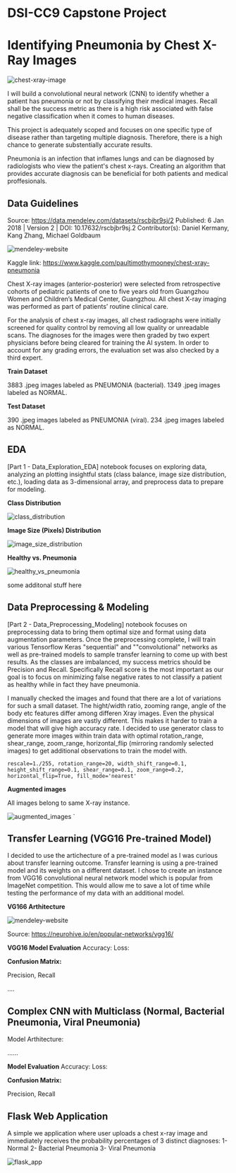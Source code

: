 ﻿# DSI-CC9 Capstone Project

# Identifying Pneumonia by Chest X-Ray Images

![chest-xray-image](./media/636619135583776321-GettyImages-530196490.jpg)

I will build a convolutional neural network (CNN) to identify whether a patient has pneumonia or not by classifying their medical images. Recall shall be the success metric as there is a high risk associated with false negative classification when it comes to human diseases.

This project is adequately scoped and focuses on one specific type of disease rather than targeting multiple diagnosis. Therefore, there is a high chance to generate substentially accurate results.

Pneumonia is an infection that inflames lungs and can be diagnosed by radiologists who view the patient's chest x-rays. Creating an algorithm that provides accurate diagnosis can be beneficial for both patients and medical proffesionals.


## Data Guidelines

Source: https://data.mendeley.com/datasets/rscbjbr9sj/2
Published: 6 Jan 2018 | Version 2 | DOI: 10.17632/rscbjbr9sj.2
Contributor(s): Daniel Kermany, Kang Zhang, Michael Goldbaum

![mendeley-website](./media/mendeley.JPG)

Kaggle link:
https://www.kaggle.com/paultimothymooney/chest-xray-pneumonia

Chest X-ray images (anterior-posterior) were selected from retrospective cohorts of pediatric patients of one to five years old from Guangzhou Women and Children’s Medical Center, Guangzhou. All chest X-ray imaging was performed as part of patients’ routine clinical care.

For the analysis of chest x-ray images, all chest radiographs were initially screened for quality control by removing all low quality or unreadable scans. The diagnoses for the images were then graded by two expert physicians before being cleared for training the AI system. In order to account for any grading errors, the evaluation set was also checked by a third expert.

**Train Dataset**

3883 .jpeg images labeled as PNEUMONIA (bacterial).
1349 .jpeg images labeled as NORMAL.

**Test Dataset**

390 .jpeg images labeled as PNEUMONIA (viral).
234 .jpeg images labeled as NORMAL.


## EDA

[Part 1 - Data_Exploration_EDA] notebook focuses on exploring data, analyzing an plotting insightful stats (class balance, image size distribution, etc.), loading data as 3-dimensional array, and preprocess data to prepare for modeling.

**Class Distribution**

![class_distribution](./media/classdistribution.JPG)

**Image Size (Pixels) Distribution**

![image_size_distribution](./media/image_size_dist.JPG)

**Healthy vs. Pneumonia**

![healthy_vs_pneumonia](./media/pair_plot.JPG)



some additonal stuff here

## Data Preprocessing & Modeling

[Part 2 - Data_Preprocessing_Modeling] notebook focuses on preprocessing data to bring them optimal size and format using data augmentation parameters. Once the preprocessing complete, I will train various Tensorflow Keras "sequential" and ""convolutional" networks as well as pre-trained models to sample transfer learning to come up with best results. As the classes are imbalanced, my success metrics should be Precision and Recall. Specifically Recall score is the most important as our goal is to focus on minimizing false negative rates to not classify a patient as healthy while in fact they have pneumonia.

I manually checked the images and found that there are a lot of variations for such a small dataset. The hight/width ratio, zooming range, angle of the body etc features differ among differen Xray images. Even the physical dimensions of images are vastly different. This makes it harder to train a model that will give high accuracy rate. I decided to use generator class to generate more images within train data with optimal rotation_range, shear_range, zoom_range, horizontal_flip (mirroring randomly selected images) to get additional observations to train the model with.

 `rescale=1./255,
  rotation_range=20,
  width_shift_range=0.1,
  height_shift_range=0.1,
  shear_range=0.1,
  zoom_range=0.2,
  horizontal_flip=True,
  fill_mode='nearest'`
    
   **Augmented images**
    
   All images belong to same X-ray instance.
    
   ![augmented_images](./media/augmented_images.JPG)    `
 
 ## Transfer Learning (VGG16 Pre-trained Model)
 
I decided to use the artichecture of a pre-trained model as I was curious about transfer learning outcome. Transfer learning is using a pre-trained model and its weights on a different dataset. I chose to create an instance from VGG16 convolutional neural network model which is popular from ImageNet competition. This would allow me to save a lot of time while testing the performance of my data with an additional model.

**VG166 Arthitecture**

![mendeley-website](./media/VGG16.png)

Source: https://neurohive.io/en/popular-networks/vgg16/

**VGG16 Model Evaluation**
Accuracy:
Loss:

**Confusion Matrix:**

Precision, Recall



....

## Complex CNN with Multiclass (Normal, Bacterial Pneumonia, Viral Pneumonia)

Model Arthitecture:

......

**Model Evaluation**
Accuracy:
Loss:

**Confusion Matrix:**

Precision, Recall

## Flask Web Application

A simple we application where user uploads a chest x-ray image and immediately receives the probability percentages of 3 distinct diagnoses:
1- Normal
2- Bacterial Pneumonia
3- Viral Pneumonia

![flask_app](./media/flask_app.JPG)
